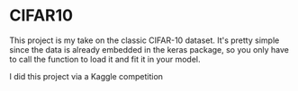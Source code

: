 # CIFAR10

This project is my take on the classic CIFAR-10 dataset.
It's pretty simple since the data is already embedded in the keras package, so you only have to call the function to load it and fit it in your model.

I did this project via a Kaggle competition
